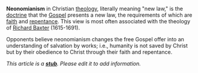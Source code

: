 **Neonomianism** in Christian [theology](Theology "Theology"),
literally meaning "new law," is the [doctrine](Doctrine "Doctrine")
that the [Gospel](Gospel "Gospel") presents a new law, the
requirements of which are [faith](Faith "Faith") and
[repentance](Repentance "Repentance"). This view is most often
associated with the theology of
[Richard Baxter](Richard_Baxter "Richard Baxter") (1615-1691).

Opponents believe neonomianism changes the free Gospel offer into
an understanding of salvation by works; i.e., humanity is not saved
by Christ but by their obedience to Christ through their faith and
repentance.

*This article is a **[stub](http://www.theopedia.com/Category:Theopedia_stubs "Category:Theopedia stubs")**. Please edit it to add information.*


